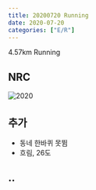 ```yaml
---
title: 20200720 Running 
date: 2020-07-20
categories: ["E/R"]
---
```


4.57km Running 

## NRC

![2020](/img/20200720.jpg)

## 추가

*   동네 한바퀴 못뜀
*   흐림, 26도

## ..


